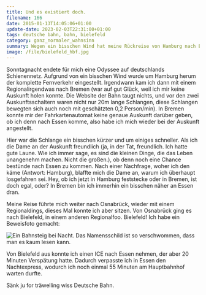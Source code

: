 ```yaml
---
title: Und es existiert doch.
filename: 166
date: 2015-01-13T14:05:06+01:00
update-date: 2023-02-03T22:31:00+01:00
tags: deutsche bahn, bahn, bielefeld
category: ganz_normaler_wahnsinn
summary: Wegen ein bisschen Wind hat meine Rückreise von Hamburg nach Essen auf etwa neun Stunden gezogen. Wenigstens habe ich ein Beweisfoto vom Bielefelder Hauptbahnhof machen können.
image: /file/bielefeld_hbf.jpg
---
```

Sonntagnacht endete für mich eine Odyssee auf deutschlands Schienennetz. Aufgrund von ein bisschen Wind wurde um Hamburg herum der komplette Fernverkehr eingestellt. Irgendwann kam ich dann mit einem Regionalirgendwas nach Bremen (war auf gut Glück, weil ich mir keine Auskunft holen konnte. Die Website der Bahn taugt nichts, und vor den zwei Auskunftsschaltern waren nicht nur 20m lange Schlangen, diese Schlangen bewegten sich auch noch mit geschätzten 0,2 Person/min). In Bremen konnte mir der Fahrkartenautomat keine genaue Auskunft darüber geben, ob ich denn nach Essen komme, also habe ich mich wieder bei der Auskunft angestellt.

Hier war die Schlange ein bisschen kürzer und um einiges schneller. Als ich die Dame an der Auskunft freundlich (ja, in der Tat, freundlich. Ich hatte gute Laune. Wie ich immer sage, es sind die kleinen Dinge, die das Leben unangenehm machen. Nicht die großen.), ob denn noch eine Chance bestünde nach Essen zu kommen. Nach einer Nachfrage, woher ich den käme (Antwort: Hamburg), blaffte mich die Dame an, warum ich überhaupt losgefahren sei. Hey, ob ich jetzt in Hamburg feststecke oder in Bremen, ist doch egal, oder? In Bremen bin ich immerhin ein bisschen näher an Essen dran.

Meine Reise führte mich weiter nach Osnabrück, wieder mit einem Regionaldings, dieses Mal konnte ich aber sitzen. Von Osnabrück ging es nach Bielefeld, in einem anderen Regionalfoo. Bielefeld! Ich habe ein Beweisfoto gemacht:

![Ein Bahnsteig bei Nacht. Das Namensschild ist so verschwommen, dass man es kaum lesen kann.](/file/bielefeld_hbf.jpg "Überzeugt? Ich wäre nicht überzeugt, wenn mir jemand dieses Foto zeigt.")

Von Bielefeld aus konnte ich einen ICE nach Essen nehmen, der aber 20 Minuten Verspätung hatte. Dadurch verpasste ich in Essen den Nachtexpress, wodurch ich noch einmal 55 Minuten am Hauptbahnhof warten durfte.

Sänk ju for träwelling wiss Deutsche Bahn.

